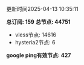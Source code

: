 更新时间2025-04-13 10:35:11

**总订阅: 159**
**总节点: 44751**
- vless节点: 14616
- hysteria2节点: 6

**google ping有效节点: 427**
